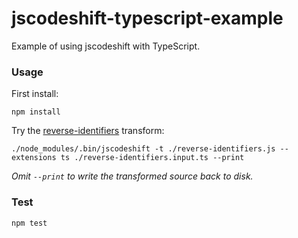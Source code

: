 # jscodeshift-typescript-example
Example of using jscodeshift with TypeScript.

### Usage
First install:
```shell
npm install
```

Try the [reverse-identifiers](reverse-identifiers.js) transform:
```shell
./node_modules/.bin/jscodeshift -t ./reverse-identifiers.js --extensions ts ./reverse-identifiers.input.ts --print
```

_Omit `--print` to write the transformed source back to disk._

### Test
```shell
npm test
```
